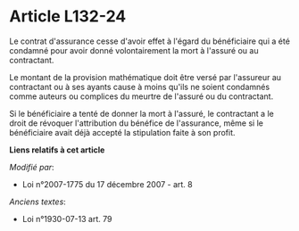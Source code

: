 # Article L132-24

Le contrat d'assurance cesse d'avoir effet à l'égard du bénéficiaire qui a été condamné pour avoir donné volontairement la
mort à l'assuré ou au contractant.

Le montant de la provision mathématique doit être versé par l'assureur au contractant ou à ses ayants cause à moins qu'ils ne
soient condamnés comme auteurs ou complices du meurtre de l'assuré ou du contractant.

Si le bénéficiaire a tenté de donner la mort à l'assuré, le contractant a le droit de révoquer l'attribution du bénéfice de
l'assurance, même si le bénéficiaire avait déjà accepté la stipulation faite à son profit.

**Liens relatifs à cet article**

_Modifié par_:

  - Loi n°2007-1775 du 17 décembre 2007 - art. 8

_Anciens textes_:

  - Loi n°1930-07-13 art. 79
